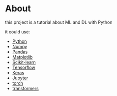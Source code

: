# About
this project is a tutorial about ML and DL with Python

it could use:

- [Python](https://www.python.org/)
- [Numpy](https://numpy.org/)
- [Pandas](https://pandas.pydata.org/)
- [Matplotlib](https://matplotlib.org/)
- [Scikit-learn](https://scikit-learn.org/)
- [Tensorflow](https://www.tensorflow.org/)
- [Keras](https://keras.io/)
- [Jupyter](https://jupyter.org/)
- [torch](https://pytorch.org/)
- [transformers](https://huggingface.co/)
